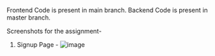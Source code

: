 Frontend Code is present in main branch.
Backend Code is present in master branch.

Screenshots for the assignment-

1) Signup Page - 
![image](https://user-images.githubusercontent.com/89141733/200918337-32454f9a-798b-4560-bb48-6ed6c32919f1.png)
